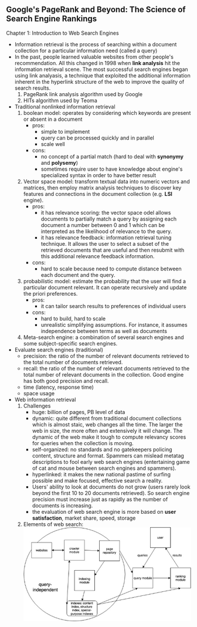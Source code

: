 ## Google's PageRank and Beyond: The Science of Search Engine Rankings
Chapter 1: Introduction to Web Search Engines
- Information retrieval is the process of searching within a document collection for a particular information need (called a query)
- In the past, people learned valuable websites from other people's recommendation. All this changed in 1998 when **link analysis** hit the information retrieval scene. The most successful search engines began using link analyasis, a technique that exploited the additional information inherent in the hyperlink structure of the web to improve the quality of search results.
    1. PageRank link analysis algorithm used by Google
    2. HITs algorithm used by Teoma
- Traditional nonlinked information retrieval
    1. boolean model: operates by considering which keywords are present or absent in a document
        - pros:
            - simple to implement
            - query can be processed quickly and in parallel
            - scale well
        - cons:
            - no concept of a partial match (hard to deal with **synonymy** and **polysemy**)
            - sometimes require user to have knowledge about engine's specialized syntax in order to have better result
     2. Vector space model: transform textual data into numeric vectors and matrices, then employ matrix analysis techniques to discover key features and connections in the document collection (e.g. **LSI** engine).
        - pros:
            - it has relevance scoring: the vector space odel allows documents to partially match a query by assigning each document a number between 0 and 1 which can be interpreted as the likelihood of relevance to the query.
            - it has relevance feedback: information retrieval tuning technique. It allows the user to select a subset of the retrieved documents that are useful and then resubmit with this additional relevance feedback information.
        - cons:
            - hard to scale because need to compute distance between each document and the query.
     3. probabilistic model: estimate the probability that the user will find a particular document relevant. It can operate recursively and update the priori preferences.
        - pros:
            - it can tailor search results to preferences of individual users
        - cons:
            - hard to build, hard to scale
            - unrealistic simplifying assumptions. For instance, it assumes independence between terms as well as documents
     4. Meta-search engine: a combination of several search engines and some subject-specific search engines.
- Evaluate search engines (traditional)
    - precision: the ratio of the number of relevant documents retrieved to the total number of documents retrieved.
    - recall: the ratio of the number of relevant documents retrieved to the total number of relevant documents in the collection. Good engine has both good precision and recall.
    - time (latency, response time)
    - space usage
- Web information retrieval
    1. Challenges
        - huge: billion of pages, PB level of data
        - dynamic: quite different from traditional document collections which is almost staic, web changes all the time. The larger the web in size, the more often and extensively it will change. The dynamic of the web make it tough to compute relevancy scores for queries when the collection is moving. 
        - self-organized: no standards and no gatekeepers policing content, structure and format. Spammers can mislead metatag descriptions to fool early web search engines (entertaining game of cat and mouse between search engines and spammers).
        - hyperlinked: it makes the new national pastime of surfing possible and make focused, effective search a reality.
        - Users' ability to look at documents do not grow (users rarely look beyond the first 10 to 20 documents retrieved). So search engine precision must increase just as rapidly as the number of documents is increasing.
        - the evaluation of web search engine is more based on **user satisfaction**, market share, speed, storage
     2. Elements of web search:
        ![elements](/elements_of_web_search_process.jpg)
            
